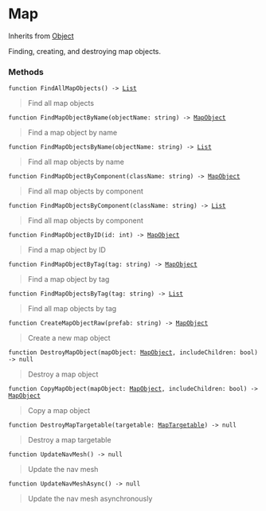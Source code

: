 # Map
Inherits from [Object](../objects/Object.md)

Finding, creating, and destroying map objects.

### Methods
<pre class="language-typescript"><code class="lang-typescript">function FindAllMapObjects() -> <a data-footnote-ref href="#user-content-fn-14">List</a></code></pre>
> Find all map objects
> 
<pre class="language-typescript"><code class="lang-typescript">function FindMapObjectByName(objectName: string) -> <a data-footnote-ref href="#user-content-fn-16">MapObject</a></code></pre>
> Find a map object by name
> 
<pre class="language-typescript"><code class="lang-typescript">function FindMapObjectsByName(objectName: string) -> <a data-footnote-ref href="#user-content-fn-14">List</a></code></pre>
> Find all map objects by name
> 
<pre class="language-typescript"><code class="lang-typescript">function FindMapObjectByComponent(className: string) -> <a data-footnote-ref href="#user-content-fn-16">MapObject</a></code></pre>
> Find all map objects by component
> 
<pre class="language-typescript"><code class="lang-typescript">function FindMapObjectsByComponent(className: string) -> <a data-footnote-ref href="#user-content-fn-14">List</a></code></pre>
> Find all map objects by component
> 
<pre class="language-typescript"><code class="lang-typescript">function FindMapObjectByID(id: int) -> <a data-footnote-ref href="#user-content-fn-16">MapObject</a></code></pre>
> Find a map object by ID
> 
<pre class="language-typescript"><code class="lang-typescript">function FindMapObjectByTag(tag: string) -> <a data-footnote-ref href="#user-content-fn-16">MapObject</a></code></pre>
> Find a map object by tag
> 
<pre class="language-typescript"><code class="lang-typescript">function FindMapObjectsByTag(tag: string) -> <a data-footnote-ref href="#user-content-fn-14">List</a></code></pre>
> Find all map objects by tag
> 
<pre class="language-typescript"><code class="lang-typescript">function CreateMapObjectRaw(prefab: string) -> <a data-footnote-ref href="#user-content-fn-16">MapObject</a></code></pre>
> Create a new map object
> 
<pre class="language-typescript"><code class="lang-typescript">function DestroyMapObject(mapObject: <a data-footnote-ref href="#user-content-fn-16">MapObject</a>, includeChildren: bool) -> null</code></pre>
> Destroy a map object
> 
<pre class="language-typescript"><code class="lang-typescript">function CopyMapObject(mapObject: <a data-footnote-ref href="#user-content-fn-16">MapObject</a>, includeChildren: bool) -> <a data-footnote-ref href="#user-content-fn-16">MapObject</a></code></pre>
> Copy a map object
> 
<pre class="language-typescript"><code class="lang-typescript">function DestroyMapTargetable(targetable: <a data-footnote-ref href="#user-content-fn-17">MapTargetable</a>) -> null</code></pre>
> Destroy a map targetable
> 
<pre class="language-typescript"><code class="lang-typescript">function UpdateNavMesh() -> null</code></pre>
> Update the nav mesh
> 
<pre class="language-typescript"><code class="lang-typescript">function UpdateNavMeshAsync() -> null</code></pre>
> Update the nav mesh asynchronously
> 

[^0]: [Camera](../static/Camera.md)
[^1]: [Character](../objects/Character.md)
[^2]: [Collider](../objects/Collider.md)
[^3]: [Collision](../objects/Collision.md)
[^4]: [Color](../objects/Color.md)
[^5]: [Convert](../static/Convert.md)
[^6]: [Cutscene](../static/Cutscene.md)
[^7]: [Dict](../objects/Dict.md)
[^8]: [Game](../static/Game.md)
[^9]: [Human](../objects/Human.md)
[^10]: [Input](../static/Input.md)
[^11]: [Json](../static/Json.md)
[^12]: [LineCastHitResult](../objects/LineCastHitResult.md)
[^13]: [LineRenderer](../objects/LineRenderer.md)
[^14]: [List](../objects/List.md)
[^15]: [Map](../static/Map.md)
[^16]: [MapObject](../objects/MapObject.md)
[^17]: [MapTargetable](../objects/MapTargetable.md)
[^18]: [Math](../static/Math.md)
[^19]: [Network](../static/Network.md)
[^20]: [NetworkView](../objects/NetworkView.md)
[^21]: [PersistentData](../static/PersistentData.md)
[^22]: [Physics](../static/Physics.md)
[^23]: [Player](../objects/Player.md)
[^24]: [Quaternion](../objects/Quaternion.md)
[^25]: [Random](../objects/Random.md)
[^26]: [Range](../objects/Range.md)
[^27]: [RoomData](../static/RoomData.md)
[^28]: [Set](../objects/Set.md)
[^29]: [Shifter](../objects/Shifter.md)
[^30]: [String](../static/String.md)
[^31]: [Time](../static/Time.md)
[^32]: [Titan](../objects/Titan.md)
[^33]: [Transform](../objects/Transform.md)
[^34]: [UI](../static/UI.md)
[^35]: [Vector2](../objects/Vector2.md)
[^36]: [Vector3](../objects/Vector3.md)
[^37]: [Object](../objects/Object.md)
[^38]: [Component](../objects/Component.md)
